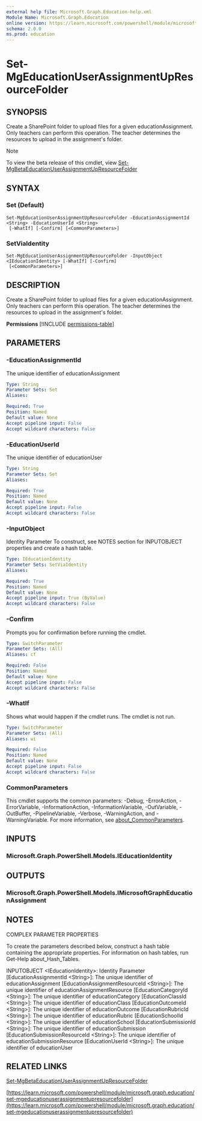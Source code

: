 ```yaml
---
external help file: Microsoft.Graph.Education-help.xml
Module Name: Microsoft.Graph.Education
online version: https://learn.microsoft.com/powershell/module/microsoft.graph.education/set-mgeducationuserassignmentupresourcefolder
schema: 2.0.0
ms.prod: education
---
```


# Set-MgEducationUserAssignmentUpResourceFolder

## SYNOPSIS
Create a SharePoint folder to upload files for a given educationAssignment.
Only teachers can perform this operation.
The teacher determines the resources to upload in the assignment's folder.

> [!NOTE]
> To view the beta release of this cmdlet, view [Set-MgBetaEducationUserAssignmentUpResourceFolder](/powershell/module/Microsoft.Graph.Beta.Education/Set-MgBetaEducationUserAssignmentUpResourceFolder?view=graph-powershell-beta)

## SYNTAX

### Set (Default)
```
Set-MgEducationUserAssignmentUpResourceFolder -EducationAssignmentId <String> -EducationUserId <String>
 [-WhatIf] [-Confirm] [<CommonParameters>]
```

### SetViaIdentity
```
Set-MgEducationUserAssignmentUpResourceFolder -InputObject <IEducationIdentity> [-WhatIf] [-Confirm]
 [<CommonParameters>]
```

## DESCRIPTION
Create a SharePoint folder to upload files for a given educationAssignment.
Only teachers can perform this operation.
The teacher determines the resources to upload in the assignment's folder.

**Permissions**
[!INCLUDE [permissions-table](~/../graphref/api-reference/v1.0/includes/permissions/educationassignment-setupresourcesfolder-permissions.md)]

## PARAMETERS

### -EducationAssignmentId
The unique identifier of educationAssignment

```yaml
Type: String
Parameter Sets: Set
Aliases:

Required: True
Position: Named
Default value: None
Accept pipeline input: False
Accept wildcard characters: False
```

### -EducationUserId
The unique identifier of educationUser

```yaml
Type: String
Parameter Sets: Set
Aliases:

Required: True
Position: Named
Default value: None
Accept pipeline input: False
Accept wildcard characters: False
```

### -InputObject
Identity Parameter
To construct, see NOTES section for INPUTOBJECT properties and create a hash table.

```yaml
Type: IEducationIdentity
Parameter Sets: SetViaIdentity
Aliases:

Required: True
Position: Named
Default value: None
Accept pipeline input: True (ByValue)
Accept wildcard characters: False
```

### -Confirm
Prompts you for confirmation before running the cmdlet.

```yaml
Type: SwitchParameter
Parameter Sets: (All)
Aliases: cf

Required: False
Position: Named
Default value: None
Accept pipeline input: False
Accept wildcard characters: False
```

### -WhatIf
Shows what would happen if the cmdlet runs.
The cmdlet is not run.

```yaml
Type: SwitchParameter
Parameter Sets: (All)
Aliases: wi

Required: False
Position: Named
Default value: None
Accept pipeline input: False
Accept wildcard characters: False
```

### CommonParameters
This cmdlet supports the common parameters: -Debug, -ErrorAction, -ErrorVariable, -InformationAction, -InformationVariable, -OutVariable, -OutBuffer, -PipelineVariable, -Verbose, -WarningAction, and -WarningVariable. For more information, see [about_CommonParameters](http://go.microsoft.com/fwlink/?LinkID=113216).

## INPUTS

### Microsoft.Graph.PowerShell.Models.IEducationIdentity
## OUTPUTS

### Microsoft.Graph.PowerShell.Models.IMicrosoftGraphEducationAssignment
## NOTES
COMPLEX PARAMETER PROPERTIES

To create the parameters described below, construct a hash table containing the appropriate properties.
For information on hash tables, run Get-Help about_Hash_Tables.

INPUTOBJECT \<IEducationIdentity\>: Identity Parameter
  \[EducationAssignmentId \<String\>\]: The unique identifier of educationAssignment
  \[EducationAssignmentResourceId \<String\>\]: The unique identifier of educationAssignmentResource
  \[EducationCategoryId \<String\>\]: The unique identifier of educationCategory
  \[EducationClassId \<String\>\]: The unique identifier of educationClass
  \[EducationOutcomeId \<String\>\]: The unique identifier of educationOutcome
  \[EducationRubricId \<String\>\]: The unique identifier of educationRubric
  \[EducationSchoolId \<String\>\]: The unique identifier of educationSchool
  \[EducationSubmissionId \<String\>\]: The unique identifier of educationSubmission
  \[EducationSubmissionResourceId \<String\>\]: The unique identifier of educationSubmissionResource
  \[EducationUserId \<String\>\]: The unique identifier of educationUser

## RELATED LINKS
[Set-MgBetaEducationUserAssignmentUpResourceFolder](/powershell/module/Microsoft.Graph.Beta.Education/Set-MgBetaEducationUserAssignmentUpResourceFolder?view=graph-powershell-beta)

[https://learn.microsoft.com/powershell/module/microsoft.graph.education/set-mgeducationuserassignmentupresourcefolder](https://learn.microsoft.com/powershell/module/microsoft.graph.education/set-mgeducationuserassignmentupresourcefolder)



